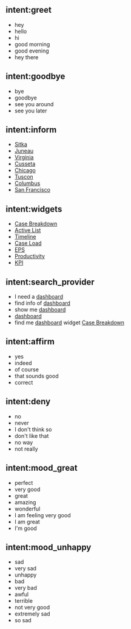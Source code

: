 ## intent:greet
- hey
- hello
- hi
- good morning
- good evening
- hey there

## intent:goodbye
- bye
- goodbye
- see you around
- see you later

## intent:inform
- [Sitka](location)
- [Juneau](location)
- [Virginia](location)
- [Cusseta](location)
- [Chicago](location)
- [Tuscon](location)
- [Columbus](location)
- [San Francisco](location)

## intent:widgets
- [Case Breakdown](widget)
- [Active List](widget)
- [Timeline](widget)
- [Case Load](widget)
- [EPS](widget)
- [Productivity](widget)
- [KPI](widget)

## intent:search_provider
- I need a [dashboard](facility_type)
- find info of [dashboard](facility_type)
- show me [dashboard](facility_type)
- [dashboard](facility_type)
- find me [dashboard](facility_type) widget [Case Breakdown](widget)

## intent:affirm
- yes
- indeed
- of course
- that sounds good
- correct

## intent:deny
- no
- never
- I don't think so
- don't like that
- no way
- not really

## intent:mood_great
- perfect
- very good
- great
- amazing
- wonderful
- I am feeling very good
- I am great
- I'm good

## intent:mood_unhappy
- sad
- very sad
- unhappy
- bad
- very bad
- awful
- terrible
- not very good
- extremely sad
- so sad
